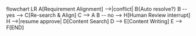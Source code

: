 flowchart LR
  A[Requirement Alignment] -->|conflict| B{Auto resolve?}
  B -- yes --> C[Re-search & Align]
  C --> A
  B -- no --> H[Human Review interrupt]
  H -->|resume approve| D[Content Search]
  D --> E[Content Writing]
  E --> F[END]
